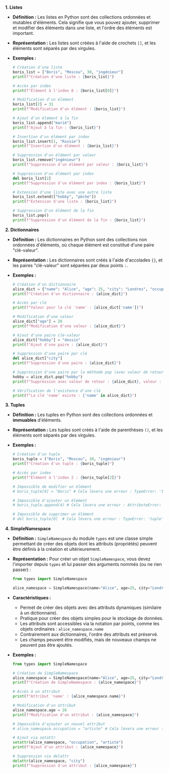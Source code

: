 **1. Listes**

*   **Définition :** Les listes en Python sont des collections ordonnées et mutables d'éléments. Cela signifie que vous pouvez ajouter, supprimer et modifier des éléments dans une liste, et l'ordre des éléments est important.
*   **Représentation :** Les listes sont créées à l'aide de crochets `[]`, et les éléments sont séparés par des virgules.

*   **Exemples :**

    ```python
    # Création d'une liste
    boris_list = ["Boris", "Moscou", 30, "ingénieur"]
    print(f"Création d'une liste : {boris_list}")

    # Accès par index
    print(f"Élément à l'index 0 : {boris_list[0]}")

    # Modification d'un élément
    boris_list[2] = 31
    print(f"Modification d'un élément : {boris_list}")

    # Ajout d'un élément à la fin
    boris_list.append("marié")
    print(f"Ajout à la fin : {boris_list}")

    # Insertion d'un élément par index
    boris_list.insert(1, "Russie")
    print(f"Insertion d'un élément : {boris_list}")

    # Suppression d'un élément par valeur
    boris_list.remove("ingénieur")
    print(f"Suppression d'un élément par valeur : {boris_list}")

    # Suppression d'un élément par index
    del boris_list[2]
    print(f"Suppression d'un élément par index : {boris_list}")

    # Extension d'une liste avec une autre liste
    boris_list.extend(["hobby", "pêche"])
    print(f"Extension d'une liste : {boris_list}")

    # Suppression d'un élément de la fin
    boris_list.pop()
    print(f"Suppression d'un élément de la fin : {boris_list}")

    ```

**2. Dictionnaires**

*   **Définition :** Les dictionnaires en Python sont des collections non ordonnées d'éléments, où chaque élément est constitué d'une paire "clé-valeur".
*   **Représentation :** Les dictionnaires sont créés à l'aide d'accolades `{}`, et les paires "clé-valeur" sont séparées par deux points `:`.

*   **Exemples :**
    ```python
    # Création d'un dictionnaire
    alice_dict = {"name": "Alice", "age": 25, "city": "Londres", "occupation": "artiste"}
    print(f"Création d'un dictionnaire : {alice_dict}")

    # Accès par clé
    print(f"Valeur pour la clé 'name' : {alice_dict['name']}")

    # Modification d'une valeur
    alice_dict["age"] = 26
    print(f"Modification d'une valeur : {alice_dict}")

    # Ajout d'une paire clé-valeur
    alice_dict["hobby"] = "dessin"
    print(f"Ajout d'une paire : {alice_dict}")

    # Suppression d'une paire par clé
    del alice_dict["city"]
    print(f"Suppression d'une paire : {alice_dict}")

    # Suppression d'une paire par la méthode pop (avec valeur de retour)
    hobby = alice_dict.pop("hobby")
    print(f"Suppression avec valeur de retour : {alice_dict}, valeur : {hobby}")

    # Vérification de l'existence d'une clé
    print(f"La clé 'name' existe : {'name' in alice_dict}")
    ```

**3. Tuples**

*   **Définition :** Les tuples en Python sont des collections ordonnées et **immuables** d'éléments.
*   **Représentation :** Les tuples sont créés à l'aide de parenthèses `()`, et les éléments sont séparés par des virgules.

*   **Exemples :**

    ```python
    # Création d'un tuple
    boris_tuple = ("Boris", "Moscou", 30, "ingénieur")
    print(f"Création d'un tuple : {boris_tuple}")

    # Accès par index
    print(f"Élément à l'index 2 : {boris_tuple[2]}")

    # Impossible de modifier un élément
    # boris_tuple[0] = "Boris" # Cela lèvera une erreur : TypeError: 'tuple' object does not support item assignment

    # Impossible d'ajouter un élément
    # boris_tuple.append(4) # Cela lèvera une erreur : AttributeError: 'tuple' object has no attribute 'append'

    # Impossible de supprimer un élément
    # del boris_tuple[0]  # Cela lèvera une erreur : TypeError: 'tuple' object doesn't support item deletion
    ```

**4. SimpleNamespace**

*   **Définition :** `SimpleNamespace` du module `types` est une classe simple permettant de créer des objets dont les attributs (propriétés) peuvent être définis à la création et ultérieurement.
*   **Représentation :** Pour créer un objet `SimpleNamespace`, vous devez l'importer depuis `types` et lui passer des arguments nommés (ou ne rien passer) :
     ```python
    from types import SimpleNamespace

    alice_namespace = SimpleNamespace(name="Alice", age=25, city="Londres")
    ```
*  **Caractéristiques :**
    *  Permet de créer des objets avec des attributs dynamiques (similaire à un dictionnaire).
    *  Pratique pour créer des objets simples pour le stockage de données.
    *  Les attributs sont accessibles via la notation par points, comme les objets ordinaires : `alice_namespace.name`
    *  Contrairement aux dictionnaires, l'ordre des attributs est préservé.
    *  Les champs peuvent être modifiés, mais de nouveaux champs ne peuvent pas être ajoutés.

*  **Exemples :**
    ```python
    from types import SimpleNamespace

    # Création de SimpleNamespace
    alice_namespace = SimpleNamespace(name="Alice", age=25, city="Londres")
    print(f"Création de SimpleNamespace : {alice_namespace}")

    # Accès à un attribut
    print(f"Attribut 'name' : {alice_namespace.name}")

    # Modification d'un attribut
    alice_namespace.age = 26
    print(f"Modification d'un attribut : {alice_namespace}")

    # Impossible d'ajouter un nouvel attribut
    # alice_namespace.occupation = "artiste" # Cela lèvera une erreur : AttributeError: 'SimpleNamespace' object has no attribute 'occupation'

   # Ajout via setattr
    setattr(alice_namespace, "occupation", "artiste")
    print(f"Ajout d'un attribut : {alice_namespace}")

    # Suppression via delattr
    delattr(alice_namespace, "city")
    print(f"Suppression d'un attribut : {alice_namespace}")
    ```